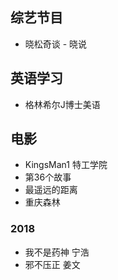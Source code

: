 ## 综艺节目
* 晓松奇谈 - 晓说

## 英语学习
* 格林希尔J博士美语

## 电影
* KingsMan1 特工学院
* 第36个故事
* 最遥远的距离
* 重庆森林

### 2018
* 我不是药神 宁浩
* 邪不压正 姜文
